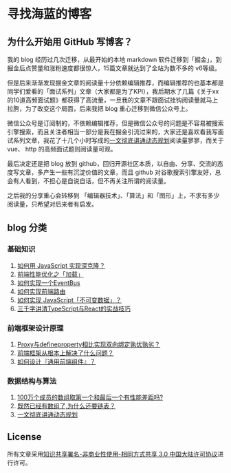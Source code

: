 # 寻找海蓝的博客

## 为什么开始用 GitHub 写博客？

我的 blog 经历过几次迁移，从最开始的本地 markdown 软件迁移到「掘金」，到掘金后点赞量和涨粉速度都很惊人，15篇文章就达到了全站为数不多的 v6等级。

但是后来渐渐发现掘金文章的阅读量十分依赖编辑推荐，而编辑推荐的也基本都是同学们爱看的「面试系列」文章（大家都是为了KPI），我后期水了几篇《关于xx的10道高频面试题》都获得了高流量，一旦我的文章不跟面试挂钩阅读量就马上拉胯，为了改变这个局面，后来我把 blog 重心迁移到微信公众号上。

微信公众号是订阅制的，不依赖编辑推荐，但是微信公众号的问题是不容易被搜索引擎搜索，而且关注者相当一部分是我在掘金引流过来的，大家还是喜欢看我写面试系列文章，我花了十几个小时写成的[一文彻底讲通动态规划](https://github.com/xiaomuzhu/blog/issues/13)阅读量寥寥，而关于 vue、 http 的高频面试题则阅读量可观。

最后决定还是把 blog 放到 github，回归开源社区本质，以自由、分享、交流的态度写文章，多产生一些有沉淀价值的文章，而且 github 对谷歌搜索引擎友好，总会有人看到，不担心是自说自话，但不再关注所谓的阅读量。

之后我的分享重心会转移到 「编辑器技术」、「算法」和「图形」上，不求有多少阅读量，只希望对后来者有启发。

## blog 分类

### 基础知识

1. [如何用 JavaScript 实现深克隆？](https://github.com/xiaomuzhu/blog/issues/1)
2. [前端性能优化之「加载」](https://github.com/xiaomuzhu/blog/issues/7)
3. [如何实现一个EventBus](https://github.com/xiaomuzhu/blog/issues/2)
4. [如何实现前端路由](https://github.com/xiaomuzhu/blog/issues/3)
5. [如何实现 JavaScript「不可变数据」？](https://github.com/xiaomuzhu/blog/issues/8)
6. [三千字讲清TypeScript与React的实战技巧](https://github.com/xiaomuzhu/blog/issues/10)

### 前端框架设计原理

1. [Proxy与defineproperty相比实现双向绑定孰优孰劣？](https://github.com/xiaomuzhu/blog/issues/4)
2. [前端框架从根本上解决了什么问题？](https://github.com/xiaomuzhu/blog/issues/5)
3. [如何设计『通用前端组件』？](https://github.com/xiaomuzhu/blog/issues/6)

### 数据结构与算法

1. [100万个成员的数组取第一个和最后一个有性能差距吗?](https://github.com/xiaomuzhu/blog/issues/11)
2. [既然已经有数组了,为什么还要链表？](https://github.com/xiaomuzhu/blog/issues/12)
3. [一文彻底讲通动态规划](https://github.com/xiaomuzhu/blog/issues/13)


## License

所有文章采用[知识共享署名-非商业性使用-相同方式共享 3.0 中国大陆许可协议](http://creativecommons.org/licenses/by-nc-sa/3.0/cn/)进行许可。